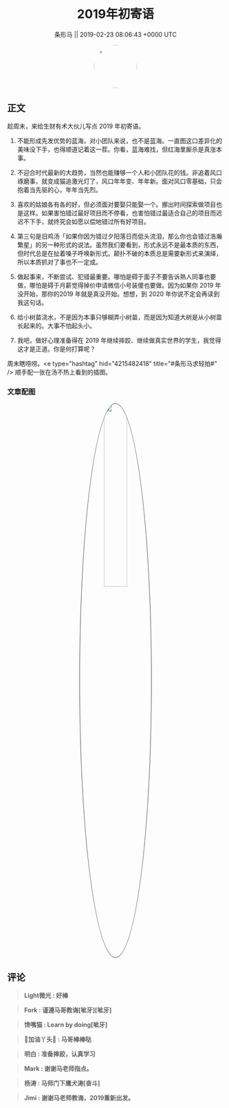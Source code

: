 <h1 align="center">2019年初寄语</h1>




<p align="center">
    <a>条形马 || 2019-02-23 08:06:43 &#43;0000 UTC</a>
</p>

<div align="center">
    <img src="https://images.zsxq.com/FjfBLucywFjv6knjWRPeu3gxokLq?e=1590940799&amp;token=kIxbL07-8jAj8w1n4s9zv64FuZZNEATmlU_Vm6zD:Lcn7yNEDP38AmsaLEzrn2vlj5Zo=" width="100" height="100" style="border:1px solid;border-radius:50%; color:#ffffff"/>
</div>




## 正文

<div>
趁周末，来给生财有术大伙儿写点 2019 年初寄语。

1. 不能形成先发优势的蓝海，对小团队来说，也不是蓝海。一直图这口差异化的美味没下手，也得顺道记着这一茬。你看，蓝海难找，但红海里厮杀是真涨本事。

2. 不迎合时代最新的大趋势，当然也能赚够一个人和小团队花的钱。非追着风口琢磨事，就变成猫追激光灯了，风口年年变、年年新。面对风口零基础，只会抱着当先驱的心，年年当先烈。

3. 喜欢的姑娘各有各的好，但必须面对要娶只能娶一个。挪出时间探索做项目也是这样。如果害怕错过最好项目而不停看，也害怕错过最适合自己的项目而迟迟不下手，就终究会如愿以偿地错过所有好项目。

4. 第三句是旧鸡汤「如果你因为错过夕阳落日而低头流泪，那么你也会错过浩瀚繁星」的另一种形式的说法。虽然我们要看到，形式永远不是最本质的东西，但时代总是在扯着嗓子呼唤新形式。颠扑不破的本质总是需要新形式来演绎，所以本质抓对了事也不一定成。

5. 做起事来，不断尝试、犯错最重要。哪怕是碍于面子不要告诉熟人同事也要做，哪怕是碍于月薪觉得掉价申请微信小号装傻也要做。因为如果你 2019 年没开始，那你的2019 年就是真没开始。想想，到 2020 年你说不定会再读到我这句话。

6. 给小树苗浇水，不是因为本事只够糊弄小树苗，而是因为知道大树是从小树苗长起来的。大事不怕起头小。

7. 我吧，做好心理准备得在 2019 年继续摔跤、继续做真实世界的学生，我觉得这才是正道。你是何打算呢？

周末瞎唠唠。&lt;e type=&#34;hashtag&#34; hid=&#34;4215482418&#34; title=&#34;#条形马求轻拍#&#34; /&gt; 顺手配一张在汤不热上看到的插图。
</div>

### 文章配图

<div class="image" align="center">

<img src="https://images.zsxq.com/FrVQHIU6yS8wHZlyVguDC1UHAYYm?imageMogr2/auto-orient/thumbnail/800x/format/jpg/blur/1x0/quality/75&amp;e=1590940799&amp;token=kIxbL07-8jAj8w1n4s9zv64FuZZNEATmlU_Vm6zD:20Glf5RifHfIJlKOS23Fo5rArAE=" width="33%" height="33%" style="border:1px solid;border-radius:50%; color:#3c3f41"/>

</div>


## 评论

<div align="left">
<div>

<blockquote >
<span> <strong>Light微光 : 好棒 </strong></span>
</blockquote>

<blockquote >
<span> <strong>Fork : 谨遵马哥教诲[呲牙][呲牙] </strong></span>
</blockquote>

<blockquote >
<span> <strong>馋嘴猫 : Learn by doing[呲牙] </strong></span>
</blockquote>

<blockquote >
<span> <strong>📖加油丫头💝 : 马哥棒棒哒 </strong></span>
</blockquote>

<blockquote >
<span> <strong>明白 : 准备摔跤，认真学习 </strong></span>
</blockquote>

<blockquote >
<span> <strong>Mark : 谢谢马老师指点。 </strong></span>
</blockquote>

<blockquote >
<span> <strong>杨涛 : 马师门下鹰犬涛[奋斗] </strong></span>
</blockquote>

<blockquote >
<span> <strong>Jimi : 谢谢马老师教诲，2019重新出发。 </strong></span>
</blockquote>

</div>
</div>